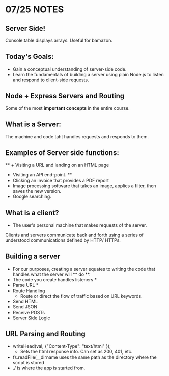 # 07/25 NOTES
## Server Side!
Console.table displays arrays. Useful for bamazon.

## Today's Goals:
+ Gain a conceptual understanding of server-side code.
+ Learn the fundamentals of building a server using plain Node.js to listen and respond to client-side requests.

## Node + Express Servers and Routing
Some of the most **important concepts** in the entire course.

## What is a Server:
The machine and code taht handles requests and responds to them.

## Examples of Server side functions:
** + Visiting a URL and landing on an HTML page
+ Visiting an API end-point. **
+ Clicking an invoice that provides a PDF report
+ Image processing software that takes an image, applies a filter, then saves the new version.
+ Google searching.

## What is a client?
+ The user's personal machine that makes requests of the server.

Clients and servers communicate back and forth using a series of understood communications defined by HTTP/ HTTPs.

## Building a server
+ For our purposes, creating a server equates to writing the code that handles what the server will ** do **.
+ The code you create handles listeners
  * 
+ Parse URL
  * 
+ Route Handling
  * Route or direct the flow of traffic based on URL keywords.
+ Send HTML
+ Send JSON
+ Receive POSTs
+ Server Side Logic

## URL Parsing and Routing
+ writeHead(val, {"Content-Type": "text/html" });
  * Sets the html response info. Can set as 200, 401, etc.
+ fs.readFile(__dirname uses the same path as the directory where the script is stored
+ ./ is where the app is started from.

## 